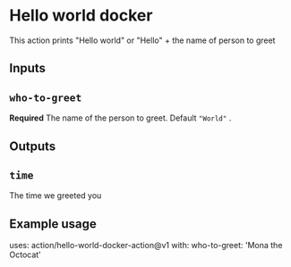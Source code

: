 # Hello world docker

This action prints "Hello world" or "Hello" + the name of person to greet

## Inputs

## `who-to-greet`
**Required** The name of the person to greet. Default `"World"` .

## Outputs

## `time`

The time we greeted you

## Example usage
uses: action/hello-world-docker-action@v1
with:
    who-to-greet: 'Mona the Octocat'